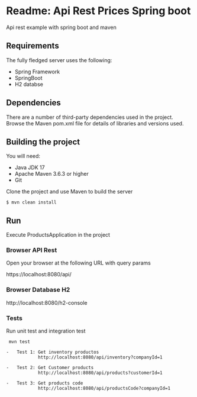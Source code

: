 # Readme: Api Rest Prices Spring boot
Api rest example with spring boot and maven 



## Requirements

The fully fledged server uses the following:

* Spring Framework
* SpringBoot
* H2 databse

## Dependencies
There are a number of third-party dependencies used in the project. Browse the Maven pom.xml file for details of libraries and versions used.

## Building the project
You will need:

*	Java JDK 17 
*	Apache Maven 3.6.3 or higher
*	Git

Clone the project and use Maven to build the server

	$ mvn clean install


## Run

Execute ProductsApplication in the project
	
### Browser API Rest
Open your browser at the following URL with query params

https://localhost:8080/api/

### Browser Database H2
http://localhost:8080/h2-console

### Tests
Run unit test and integration test
```
 mvn test
```
```       
-   Test 1: Get inventory productos
            http://localhost:8080/api/inventory?companyId=1
            
-   Test 2: Get Customer products
            http://localhost:8080/api/products?customerId=1
            
-   Test 3: Get products code
            http://localhost:8080/api/productsCode?companyId=1
            
```
